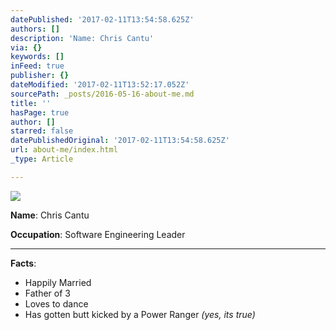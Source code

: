 ```yaml
---
datePublished: '2017-02-11T13:54:58.625Z'
authors: []
description: 'Name: Chris Cantu'
via: {}
keywords: []
inFeed: true
publisher: {}
dateModified: '2017-02-11T13:52:17.052Z'
sourcePath: _posts/2016-05-16-about-me.md
title: ''
hasPage: true
author: []
starred: false
datePublishedOriginal: '2017-02-11T13:54:58.625Z'
url: about-me/index.html
_type: Article

---
```

![](https://the-grid-user-content.s3-us-west-2.amazonaws.com/4c3d03b9-e150-48be-9562-8200de6136d7.jpg)

**Name**: Chris Cantu

**Occupation**: Software Engineering Leader

---

**Facts**:

* Happily Married
* Father of 3
* Loves to dance
* Has gotten butt kicked by a Power Ranger _(yes, its true)_